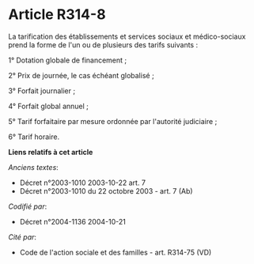 # Article R314-8

La tarification des établissements et services sociaux et médico-sociaux prend la forme de l'un ou de plusieurs des tarifs
suivants :

1° Dotation globale de financement ;

2° Prix de journée, le cas échéant globalisé ;

3° Forfait journalier ;

4° Forfait global annuel ;

5° Tarif forfaitaire par mesure ordonnée par l'autorité judiciaire ;

6° Tarif horaire.

**Liens relatifs à cet article**

_Anciens textes_:

  - Décret n°2003-1010 2003-10-22 art. 7
  - Décret n°2003-1010 du 22 octobre 2003 - art. 7 (Ab)

_Codifié par_:

  - Décret n°2004-1136 2004-10-21

_Cité par_:

  - Code de l'action sociale et des familles - art. R314-75 (VD)
